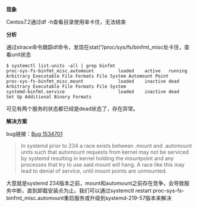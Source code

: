 **现象**

Centos7.2通过df -h查看目录使用率卡住，无法结束

**分析**

通过strace命令跟踪df命令，发现在stat(“/proc/sys/fs/binfmt_misc处卡住，查看unit状态

```
$ systemctl list-units -all | grep binfmt
proc-sys-fs-binfmt_misc.automount         loaded    active   running   Arbitrary Executable File Formats File System Automount Point
proc-sys-fs-binfmt_misc.mount             loaded    inactive dead      Arbitrary Executable File Formats File System
systemd-binfmt.service                    loaded    inactive dead      Set Up Additional Binary Formats
```
可见有两个服务的状态都已经是dead状态了，存在异常。

**解决方案**

bug链接：[Bug 1534701](https://bugzilla.redhat.com/show_bug.cgi?id=1534701)

>In systemd prior to 234 a race exists between .mount and .automount units such that automount requests from kernel may not be serviced by systemd resulting in kernel holding the mountpoint and any processes that try to use said mount will hang. A race like this may lead to denial of service, until mount points are unmounted.

大意就是systemd 234版本之前，mount和automount之前存在竞争，会导致服务中断，直到卸载安装点为止。我们可以通过systemctl restart proc-sys-fs-binfmt_misc.automount重启服务或升级到systemd-219-57版本来解决

